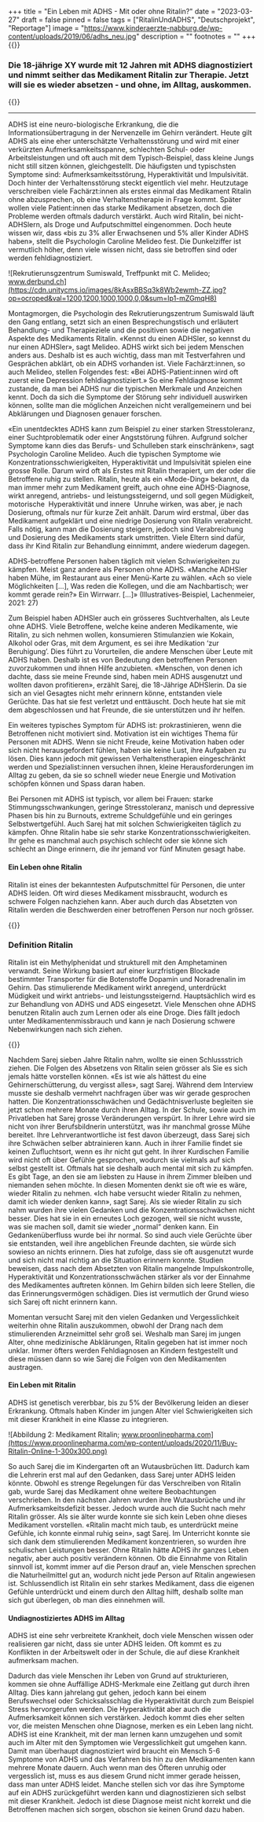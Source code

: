 +++
title = "Ein Leben mit ADHS - Mit oder ohne Ritalin?"
date = "2023-03-27"
draft = false
pinned = false
tags = ["RitalinUndADHS", "Deutschprojekt", "Reportage"]
image = "https://www.kinderaerzte-nabburg.de/wp-content/uploads/2019/06/adhs_neu.jpg"
description = ""
footnotes = ""
+++
{{<lead>}}

### Die 18-jährige XY wurde mit 12 Jahren mit ADHS diagnostiziert und nimmt seither das Medikament Ritalin zur Therapie. Jetzt will sie es wieder absetzen - und ohne, im Alltag, auskommen.

{{<lead>}}

<hr>

ADHS ist eine neuro-biologische Erkrankung, die die Informationsübertragung in der Nervenzelle im Gehirn verändert. Heute gilt ADHS als eine eher unterschätzte Verhaltensstörung und wird mit einer verkürzten Aufmerksamkeitsspanne, schlechten Schul- oder Arbeitsleistungen und oft auch mit dem Typisch-Beispiel, dass kleine Jungs nicht still sitzen können, gleichgestellt. Die häufigsten und typischsten Symptome sind: Aufmerksamkeitsstörung, Hyperaktivität und Impulsivität. Doch hinter der Verhaltensstörung steckt eigentlich viel mehr. Heutzutage verschreiben viele Fachärzt:innen als erstes einmal das Medikament Ritalin ohne abzusprechen, ob eine Verhaltenstherapie in Frage kommt. Später wollen viele Patient:innen das starke Medikament absetzen, doch die Probleme werden oftmals dadurch verstärkt. Auch wird Ritalin, bei nicht-ADHSlern, als Droge und Aufputschmittel eingenommen. Doch heute wissen wir, dass «bis zu 3% aller Erwachsenen und 5% aller Kinder ADHS haben», stellt die Psychologin Caroline Melideo fest. Die Dunkelziffer ist vermutlich höher, denn viele wissen nicht, dass sie betroffen sind oder werden fehldiagnostiziert.

![Rekrutierunsgzentrum Sumiswald, Treffpunkt mit C. Melideo; www.derbund.ch](https://cdn.unitycms.io/images/8kAsxBBSq3k8Wb2ewmh-ZZ.jpg?op=ocroped&val=1200,1200,1000,1000,0,0&sum=Ip1-mZGmqH8)

Montagmorgen, die Psychologin des Rekrutierungszentrum Sumiswald läuft den Gang entlang, setzt sich an einen Besprechungstisch und erläutert Behandlung- und Therapieziele und die positiven sowie die negativen Aspekte des Medikaments Ritalin. «Kennst du einen ADHSler, so kennst du nur einen ADHSler», sagt Melideo. ADHS wirkt sich bei jedem Menschen anders aus. Deshalb ist es auch wichtig, dass man mit Testverfahren und Gesprächen abklärt, ob ein ADHS vorhanden ist. Viele Fachärzt:innen, so auch Melideo, stellen Folgendes fest: «Bei ADHS-Patient:innen wird oft zuerst eine Depression fehldiagnostiziert.» So eine Fehldiagnose kommt zustande, da man bei ADHS nur die typischen Merkmale und Anzeichen kennt. Doch da sich die Symptome der Störung sehr individuell auswirken können, sollte man die möglichen Anzeichen nicht verallgemeinern und bei Abklärungen und Diagnosen genauer forschen.

«Ein unentdecktes ADHS kann zum Beispiel zu einer starken Stresstoleranz, einer Suchtproblematik oder einer Angststörung führen. Aufgrund solcher Symptome kann dies das Berufs- und Schulleben stark einschränken», sagt Psychologin Caroline Melideo. Auch die typischen Symptome wie Konzentrationsschwierigkeiten, Hyperaktivität und Impulsivität spielen eine grosse Rolle. Darum wird oft als Erstes mit Ritalin therapiert, um der oder die Betroffene ruhig zu stellen. Ritalin, heute als ein «Mode-Ding» bekannt, da man immer mehr zum Medikament greift, auch ohne eine ADHS-Diagnose, wirkt anregend, antriebs- und leistungssteigernd, und soll gegen Müdigkeit, motorische  Hyperaktivität und innere  Unruhe wirken, was aber, je nach Dosierung, oftmals nur für kurze Zeit anhält. Darum wird erstmal, über das Medikament aufgeklärt und eine niedrige Dosierung von Ritalin verabreicht. Falls nötig, kann man die Dosierung steigern, jedoch sind Verabreichung und Dosierung des Medikaments stark umstritten. Viele Eltern sind dafür, dass ihr Kind Ritalin zur Behandlung einnimmt, andere wiederum dagegen. 

ADHS-betroffene Personen haben täglich mit vielen Schwierigkeiten zu kämpfen. Meist ganz andere als Personen ohne ADHS. «Manche ADHSler haben Mühe, im Restaurant aus einer Menü-Karte zu wählen. «Ach so viele Möglichkeiten \[…], Was reden die Kollegen, und die am Nachbartisch; wer kommt gerade rein?» Ein Wirrwarr. \[…]» (Illustratives-Beispiel, Lachenmeier, 2021: 27)

Zum Beispiel haben ADHSler auch ein grösseres Suchtverhalten, als Leute ohne ADHS. Viele Betroffene, welche keine anderen Medikamente, wie Ritalin, zu sich nehmen wollen, konsumieren Stimulanzien wie Kokain, Alkohol oder Gras, mit dem Argument, es sei ihre Medikation ‘zur Beruhigung’. Dies führt zu Vorurteilen, die andere Menschen über Leute mit ADHS haben. Deshalb ist es von Bedeutung den betroffenen Personen zuvorzukommen und ihnen Hilfe anzubieten. «Menschen, von denen ich dachte, dass sie meine Freunde sind, haben mein ADHS ausgenutzt und wollten davon profitieren», erzählt Sarej, die 18-Jährige ADHSlerin. Da sie sich an viel Gesagtes nicht mehr erinnern könne, entstanden viele Gerüchte. Das hat sie fest verletzt und enttäuscht. Doch heute hat sie mit dem abgeschlossen und hat Freunde, die sie unterstützen und ihr helfen.

Ein weiteres typisches Symptom für ADHS ist: prokrastinieren, wenn die Betroffenen nicht motiviert sind. Motivation ist ein wichtiges Thema für Personen mit ADHS. Wenn sie nicht Freude, keine Motivation haben oder sich nicht herausgefordert fühlen, haben sie keine Lust, ihre Aufgaben zu lösen. Dies kann jedoch mit gewissen Verhaltenstherapien eingeschränkt werden und Spezialist:innen versuchen ihnen, kleine Herausforderungen im Alltag zu geben, da sie so schnell wieder neue Energie und Motivation schöpfen können und Spass daran haben.

Bei Personen mit ADHS ist typisch, vor allem bei Frauen: starke Stimmungsschwankungen, geringe Stresstoleranz, manisch und depressive Phasen bis hin zu Burnouts, extreme Schuldgefühle und ein geringes Selbstwertgefühl. Auch Sarej hat mit solchen Schwierigkeiten täglich zu kämpfen. Ohne Ritalin habe sie sehr starke Konzentrationsschwierigkeiten. Ihr gehe es manchmal auch psychisch schlecht oder sie könne sich schlecht an Dinge erinnern, die ihr jemand vor fünf Minuten gesagt habe.

#### Ein Leben ohne Ritalin

Ritalin ist eines der bekanntesten Aufputschmittel für Personen, die unter ADHS leiden. Oft wird dieses Medikament missbraucht, wodurch es schwere Folgen nachziehen kann. Aber auch durch das Absetzten von Ritalin werden die Beschwerden einer betroffenen Person nur noch grösser.

{{<box>}}

### Definition Ritalin

Ritalin ist ein Methylphenidat und strukturell mit den Amphetaminen verwandt. Seine Wirkung basiert auf einer kurzfristigen Blockade bestimmter Transporter für die Botenstoffe Dopamin und Noradrenalin im Gehirn. Das stimulierende Medikament wirkt anregend, unterdrückt Müdigkeit und wirkt antriebs- und leistungssteigernd. Hauptsächlich wird es zur Behandlung von ADHS und ADS eingesetzt. Viele Menschen ohne ADHS benutzen Ritalin auch zum Lernen oder als eine Droge. Dies fällt jedoch unter Medikamentenmissbrauch und kann je nach Dosierung schwere Nebenwirkungen nach sich ziehen.

{{</box>}}

Nachdem Sarej sieben Jahre Ritalin nahm, wollte sie einen Schlussstrich ziehen. Die Folgen des Absetzens von Ritalin seien grösser als Sie es sich jemals hätte vorstellen können. «Es ist wie als hättest du eine Gehirnerschütterung, du vergisst alles», sagt Sarej. Während dem Interview musste sie deshalb vermehrt nachfragen über was wir gerade gesprochen hatten. Die Konzentrationsschwächen und Gedächtnisverluste begleiten sie jetzt schon mehrere Monate durch ihren Alltag. In der Schule, sowie auch im Privatleben hat Sarej grosse Veränderungen verspürt. In ihrer Lehre wird sie nicht von ihrer Berufsbildnerin unterstützt, was ihr manchmal grosse Mühe bereitet. Ihre Lehrverantwortliche ist fest davon überzeugt, dass Sarej sich ihre Schwächen selber abtrainieren kann. Auch in ihrer Familie findet sie keinen Zufluchtsort, wenn es ihr nicht gut geht. In ihrer Kurdischen Familie wird nicht oft über Gefühle gesprochen, wodurch sie vielmals auf sich selbst gestellt ist. Oftmals hat sie deshalb auch mental mit sich zu kämpfen. Es gibt Tage, an den sie am liebsten zu Hause in ihrem Zimmer bleiben und niemanden sehen möchte. In diesen Momenten denkt sie oft wie es wäre, wieder Ritalin zu nehmen. «Ich habe versucht wieder Ritalin zu nehmen, damit ich wieder denken kann», sagt Sarej. Als sie wieder Ritalin zu sich nahm wurden ihre vielen Gedanken und die Konzentrationsschwächen nicht besser. Dies hat sie in ein erneutes Loch gezogen, weil sie nicht wusste, was sie machen soll, damit sie wieder „normal“ denken kann. Ein Gedankenüberfluss wurde bei ihr normal. So sind auch viele Gerüchte über sie entstanden, weil ihre angeblichen Freunde dachten, sie würde sich sowieso an nichts erinnern. Dies hat zufolge, dass sie oft ausgenutzt wurde und sich nicht mal richtig an die Situation erinnern konnte. Studien beweisen, dass nach dem Absetzten von Ritalin mangelnde Impulskontrolle, Hyperaktivität und Konzentrationsschwächen stärker als vor der Einnahme des Medikamentes auftreten können. Im Gehirn bilden sich leere Stellen, die das Erinnerungsvermögen schädigen. Dies ist vermutlich der Grund wieso sich Sarej oft nicht erinnern kann.

Momentan versucht Sarej mit den vielen Gedanken und Vergesslichkeit weiterhin ohne Ritalin auszukommen, obwohl der Drang nach dem stimulierenden Arzneimittel sehr groß sei. Weshalb man Sarej im jungen Alter, ohne medizinische Abklärungen, Ritalin gegeben hat ist immer noch unklar. Immer öfters werden Fehldiagnosen an Kindern festgestellt und diese müssen dann so wie Sarej die Folgen von den Medikamenten austragen.

#### Ein Leben mit Ritalin

ADHS ist genetisch vererbbar, bis zu 5% der Bevölkerung leiden an dieser Erkrankung. Oftmals haben Kinder im jungen Alter viel Schwierigkeiten sich mit dieser Krankheit in eine Klasse zu integrieren. 

![Abbildung 2: Medikament Ritalin; www.proonlinepharma.com](https://www.proonlinepharma.com/wp-content/uploads/2020/11/Buy-Ritalin-Online-1-300x300.png)

So auch Sarej die im Kindergarten oft an Wutausbrüchen litt. Dadurch kam die Lehrerin erst mal auf den Gedanken, dass Sarej unter ADHS leiden könnte. Obwohl es strenge Regelungen für das Verschreiben von Ritalin gab, wurde Sarej das Medikament ohne weitere Beobachtungen verschrieben. In den nächsten Jahren wurden ihre Wutausbrüche und ihr Aufmerksamkeitsdefizit besser. Jedoch wurde auch die Sucht nach mehr Ritalin grösser. Als sie älter wurde konnte sie sich kein Leben ohne dieses Medikament vorstellen. «Ritalin macht mich taub, es unterdrückt meine Gefühle, ich konnte einmal ruhig sein», sagt Sarej. Im Unterricht konnte sie sich dank dem stimulierenden Medikament konzentrieren, so wurden ihre schulischen Leistungen besser. Ohne Ritalin hätte ADHS ihr ganzes Leben negativ, aber auch positiv verändern können. Ob die Einnahme von Ritalin sinnvoll ist, kommt immer auf die Person drauf an, viele Menschen sprechen die Naturheilmittel gut an, wodurch nicht jede Person auf Ritalin angewiesen ist. Schlussendlich ist Ritalin ein sehr starkes Medikament, dass die eigenen Gefühle unterdrückt und einem durch den Alltag hilft, deshalb sollte man sich gut überlegen, ob man dies einnehmen will.

#### Undiagnostiziertes ADHS im Alltag

ADHS ist eine sehr verbreitete Krankheit, doch viele Menschen wissen oder realisieren gar nicht, dass sie unter ADHS leiden. Oft kommt es zu Konflikten in der Arbeitswelt oder in der Schule, die auf diese Krankheit aufmerksam machen.

Dadurch das viele Menschen ihr Leben von Grund auf strukturieren, kommen sie ohne Auffällige ADHS-Merkmale eine Zeitlang gut durch ihren Alltag. Dies kann jahrelang gut gehen, jedoch kann bei einem Berufswechsel oder Schicksalsschlag die Hyperaktivität durch zum Beispiel Stress hervorgerufen werden. Die Hyperaktivität aber auch die Aufmerksamkeit können sich verstärken. Jedoch kommt dies eher selten vor, die meisten Menschen ohne Diagnose, merken es ein Leben lang nicht. ADHS ist eine Krankheit, mit der man lernen kann umzugehen und somit auch im Alter mit den Symptomen wie Vergesslichkeit gut umgehen kann. Damit man überhaupt diagnostiziert wird braucht ein Mensch 5-6 Symptome von ADHS und das Verfahren bis hin zu den Medikamenten kann mehrere Monate dauern. Auch wenn man des Öfteren unruhig oder vergesslich ist, muss es aus diesem Grund nicht immer gerade heissen, dass man unter ADHS leidet. Manche stellen sich vor das ihre Symptome auf ein ADHS zurückgeführt werden kann und diagnostizieren sich selbst mit dieser Krankheit. Jedoch ist diese Diagnose meist nicht korrekt und die Betroffenen machen sich sorgen, obschon sie keinen Grund dazu haben.